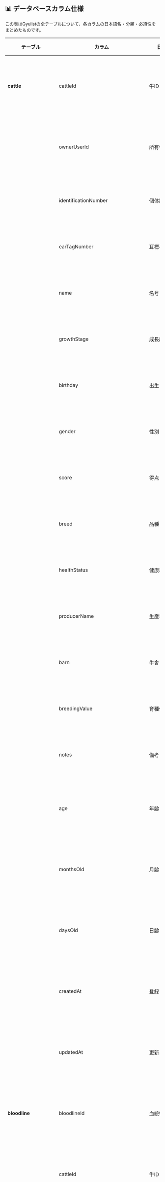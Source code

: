 ## 📊 データベースカラム仕様

この表はGyulistの全テーブルについて、各カラムの日本語名・分類・必須性をまとめたものです。

| テーブル             | カラム                         | 日本語カラム名                  | 分類               | 必須 |
|----------------------|--------------------------------|-----------------------------|--------------------|------|
| **cattle**           | cattleId                       | 牛ID                         | システム自動設定   | Yes  |
|                      | ownerUserId                    | 所有者ユーザーID              | システム自動設定   | Yes  |
|                      | identificationNumber           | 個体識別番号                  | ユーザー入力       | Yes  |
|                      | earTagNumber                   | 耳標番号                      | ユーザー入力       | No   |
|                      | name                           | 名号                          | ユーザー入力       | No   |
|                      | growthStage                    | 成長段階                      | ユーザー入力       | No   |
|                      | birthday                       | 出生日                        | ユーザー入力       | No   |
|                      | gender                         | 性別                          | ユーザー入力       | No   |
|                      | score                          | 得点                          | ユーザー入力       | No   |
|                      | breed                          | 品種                          | ユーザー入力       | No   |
|                      | healthStatus                   | 健康状態                      | ユーザー入力       | No   |
|                      | producerName                   | 生産者名                      | ユーザー入力       | No   |
|                      | barn                            | 牛舎                          | ユーザー入力       | No   |
|                      | breedingValue                  | 育種価                        | ユーザー入力       | No   |
|                      | notes                           | 備考                          | ユーザー入力       | No   |
|                      | age                             | 年齢（満何歳）                | システム自動計算   | No   |
|                      | monthsOld                       | 月齢                          | システム自動計算   | No   |
|                      | daysOld                         | 日齢                          | システム自動計算   | No   |
|                      | createdAt                       | 登録日時                      | システム自動設定   | Yes  |
|                      | updatedAt                       | 更新日時                      | システム自動設定   | Yes  |
| **bloodline**        | bloodlineId                     | 血統情報ID                    | システム自動設定   | Yes  |
|                      | cattleId                        | 牛ID                          | システム自動設定   | Yes  |
|                      | fatherCattleName                | 父の名号                      | ユーザー入力       | No   |
|                      | motherFatherCattleName          | 母の父の名号                  | ユーザー入力       | No   |
|                      | motherGrandFatherCattleName     | 母の祖父の名号                | ユーザー入力       | No   |
|                      | motherGreatGrandFatherCattleName| 母の曾祖父の名号              | ユーザー入力       | No   |
| **mother_info**      | motherInfoId                    | 母情報ID                      | システム自動設定   | Yes  |
|                      | cattleId                        | 牛ID                          | システム自動設定   | Yes  |
|                      | motherCattleId                  | 母の牛ID                      | ユーザー入力       | Yes  |
|                      | motherName                      | 母の名号                      | ユーザー入力       | No   |
|                      | motherIdentificationNumber      | 母の個体識別番号              | ユーザー入力       | No   |
|                      | motherScore                     | 母の得点                      | ユーザー入力       | No   |
| **breeding_status**  | breedingStatusId                | 繁殖状態ID                    | システム自動設定   | Yes  |
|                      | cattleId                        | 牛ID                          | システム自動設定   | Yes  |
|                      | parity                          | 産次                          | システム自動計算   | No   |
|                      | expectedCalvingDate             | 分娩予定日                    | システム自動計算   | No   |
|                      | scheduledPregnancyCheckDate     | 妊娠鑑定予定日                | システム自動計算   | No   |
|                      | daysAfterCalving                | 分娩後経過日数                | システム自動計算   | No   |
|                      | daysOpen                        | 空胎日数                      | システム自動計算   | No   |
|                      | pregnancyDays                   | 妊娠日数                      | システム自動計算   | No   |
|                      | daysAfterInsemination           | 受精後経過日数                | システム自動計算   | No   |
|                      | inseminationCount               | 種付回数                      | システム自動計算   | No   |
|                      | breedingMemo                    | 繁殖メモ                      | ユーザー入力       | No   |
|                      | isDifficultBirth                | 難産フラグ                    | ユーザー入力       | No   |
|                      | createdAt                       | 登録日時                      | システム自動設定   | Yes  |
|                      | updatedAt                       | 更新日時                      | システム自動設定   | Yes  |
| **breeding_summary** | breedingSummaryId               | 繁殖サマリーID                | システム自動設定   | Yes  |
|                      | cattleId                        | 牛ID                          | システム自動設定   | Yes  |
|                      | totalInseminationCount          | 累計種付回数                  | システム自動計算   | No   |
|                      | averageDaysOpen                 | 平均空胎日数                  | システム自動計算   | No   |
|                      | averagePregnancyPeriod          | 平均妊娠期間                  | システム自動計算   | No   |
|                      | averageCalvingInterval          | 平均分娩間隔                  | システム自動計算   | No   |
|                      | difficultBirthCount             | 難産回数                      | システム自動計算   | No   |
|                      | pregnancyHeadCount              | 受胎頭数                      | システム自動計算   | No   |
|                      | pregnancySuccessRate            | 受胎率                        | システム自動計算   | No   |
|                      | createdAt                       | 登録日時                      | システム自動設定   | Yes  |
|                      | updatedAt                       | 更新日時                      | システム自動設定   | Yes  |
| **events**           | eventId                         | イベントID                    | システム自動設定   | Yes  |
|                | cattleId                        | 牛ID                          | システム自動設定   | Yes  |
|                      | eventType                       | イベント種別 (ESTRUS / INSEMINATION / PREGNANCY_CHECK / TREATMENT_START / TREATMENT_END / CALVING / VACCINATION / SHIPMENT / HOOF_TRIMMING / OTHER) | ユーザー入力       | Yes  |
|                      | eventDatetime                   | イベント日時                  | ユーザー入力       | Yes  |
|                      | notes                            | メモ                           | ユーザー入力       | No   |
|                      | createdAt                       | 登録日時                      | システム自動設定   | Yes  |
|                      | updatedAt                       | 更新日時                      | システム自動設定   | Yes  |

